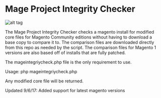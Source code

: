 # Mage Project Integrity Checker
![alt tag](http://magemojo.com/files/editcore.png)

The Mage Project Integrity Checker checks a magento install for modified core files for Magento Community editions without having to download a base copy to compare it to. The comparison files are downloaded directly from this repo as needed by the script. The comparison files for Magento 1 versions are also based off of installs that are fully patched. 

The mageintegriycheck.php file is the only requirement to use.

Usage: php mageintegriycheck.php <path to magento root>

Any modified core file will be returned.

Updated 9/6/17: Added support for latest magento versions